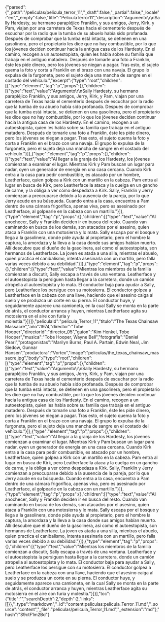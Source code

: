 {"parsed":{"_path":"/peliculas/pelicula_terror_11","_draft":false,"_partial":false,"_locale":"en","_empty":false,"title":"PeliculaTerror11","description":"Argumento\r\nSally Hardesty, su hermano parapléjico Franklin, y sus amigos, Jerry, Kirk, y Pam, viajan por una carretera de Texas hacia el cementerio después de escuchar por la radio que la tumba de su abuelo había sido profanada. Después de comprobar que la tumba está intacta, se detienen en una gasolinera, pero el propietario les dice que no hay combustible, por lo que los jóvenes deciden continuar hacia la antigua casa de los Hardesty. En el camino, recogen a un autoestopista, quien les habla sobre su familia que trabaja en el antiguo matadero. Después de tomarle una foto a Franklin, éste les pide dinero, pero los jóvenes se niegan a pagar. Tras esto, el sujeto quema la foto y corta a Franklin en el brazo con una navaja. El grupo lo expulsa de la furgoneta, pero el sujeto deja una mancha de sangre en el costado del vehículo.","excerpt":{"type":"root","children":[{"type":"element","tag":"p","props":{},"children":[{"type":"text","value":"Argumento\r\nSally Hardesty, su hermano parapléjico Franklin, y sus amigos, Jerry, Kirk, y Pam, viajan por una carretera de Texas hacia el cementerio después de escuchar por la radio que la tumba de su abuelo había sido profanada. Después de comprobar que la tumba está intacta, se detienen en una gasolinera, pero el propietario les dice que no hay combustible, por lo que los jóvenes deciden continuar hacia la antigua casa de los Hardesty. En el camino, recogen a un autoestopista, quien les habla sobre su familia que trabaja en el antiguo matadero. Después de tomarle una foto a Franklin, éste les pide dinero, pero los jóvenes se niegan a pagar. Tras esto, el sujeto quema la foto y corta a Franklin en el brazo con una navaja. El grupo lo expulsa de la furgoneta, pero el sujeto deja una mancha de sangre en el costado del vehículo."}]},{"type":"element","tag":"p","props":{},"children":[{"type":"text","value":"Al llegar a la granja de los Hardesty, los jóvenes comienzan a examinar el lugar. Mientras Kirk y Pam buscan un lugar para nadar, oyen un generador de energía en una casa cercana. Cuando Kirk entra a la casa para pedir combustible, es atacado por un hombre, Leatherface, quien golpea a Kirk con un martillo en la cabeza. Pam entra al lugar en busca de Kirk, pero Leatherface la ataca y la cuelga en un gancho de carne, y la obliga a ver cómo despedaza a Kirk. Sally, Franklin y Jerry comienzan a preocuparse debido a la ausencia de la pareja, por lo que Jerry acude en su búsqueda. Cuando entra a la casa, encuentra a Pam dentro de una cámara frigorífica, apenas viva, pero es asesinado por Leatherface, al golpearle en la cabeza con un martillo."}]},{"type":"element","tag":"p","props":{},"children":[{"type":"text","value":"Al anochecer, Sally y Franklin deciden ir en busca del resto. Cuando van caminando en busca de los demás, son atacados por el asesino, quien ataca a Franklin con una motosierra y lo mata. Sally escapa por el bosque y llega a la gasolinera, donde pide ayuda al propietario, pero el hombre la captura, la amordaza y la lleva a la casa donde sus amigos habían muerto. Allí descubre que el dueño de la gasolinera, así como el autoestopista, son hermanos de Leatherface. La joven es atada a una silla, mientras el abuelo, quien practica el canibalismo, intenta asesinarla con un martillo, pero falla varias veces debido a su debilidad."}]},{"type":"element","tag":"p","props":{},"children":[{"type":"text","value":"Mientras los miembros de la familia comienzan a discutir, Sally escapa a través de una ventana. Leatherface y el autoestopista la persiguen hasta llegar a la carretera, donde un camión atropella al autoestopista y lo mata. El conductor baja para ayudar a Sally, pero Leatherface los persigue con su motosierra. El conductor golpea a Leatherface en la cabeza con una llave, haciendo que el asesino caiga al suelo y se produzca un corte en su pierna. El conductor huye, y seguidamente aparece una camioneta, en la cual Sally se monta en la parte de atrás, el conductor arranca y huyen, mientras Leatherface agita su motosierra en el aire con furia y molestia."}]}]},"peliculaId":"pelicula_Terror_11","titulo":"The Texas Chainsaw Massacre","año":1974,"director":"Tobe Hooper","directorId":"director_05","guion":"Kim Henkel, Tobe Hooper","musica":"Tobe Hooper, Wayne Bell","fotografia":"Daniel Pearl","protagonistas":"Marilyn Burns, Paul A. Partain, Edwin Neal, Jim Siedow, Gunnar Hansen","productora":"Vortex","image":"peliculas/the_texas_chainsaw_massacre.jpg","body":{"type":"root","children":[{"type":"element","tag":"p","props":{},"children":[{"type":"text","value":"Argumento\r\nSally Hardesty, su hermano parapléjico Franklin, y sus amigos, Jerry, Kirk, y Pam, viajan por una carretera de Texas hacia el cementerio después de escuchar por la radio que la tumba de su abuelo había sido profanada. Después de comprobar que la tumba está intacta, se detienen en una gasolinera, pero el propietario les dice que no hay combustible, por lo que los jóvenes deciden continuar hacia la antigua casa de los Hardesty. En el camino, recogen a un autoestopista, quien les habla sobre su familia que trabaja en el antiguo matadero. Después de tomarle una foto a Franklin, éste les pide dinero, pero los jóvenes se niegan a pagar. Tras esto, el sujeto quema la foto y corta a Franklin en el brazo con una navaja. El grupo lo expulsa de la furgoneta, pero el sujeto deja una mancha de sangre en el costado del vehículo."}]},{"type":"element","tag":"p","props":{},"children":[{"type":"text","value":"Al llegar a la granja de los Hardesty, los jóvenes comienzan a examinar el lugar. Mientras Kirk y Pam buscan un lugar para nadar, oyen un generador de energía en una casa cercana. Cuando Kirk entra a la casa para pedir combustible, es atacado por un hombre, Leatherface, quien golpea a Kirk con un martillo en la cabeza. Pam entra al lugar en busca de Kirk, pero Leatherface la ataca y la cuelga en un gancho de carne, y la obliga a ver cómo despedaza a Kirk. Sally, Franklin y Jerry comienzan a preocuparse debido a la ausencia de la pareja, por lo que Jerry acude en su búsqueda. Cuando entra a la casa, encuentra a Pam dentro de una cámara frigorífica, apenas viva, pero es asesinado por Leatherface, al golpearle en la cabeza con un martillo."}]},{"type":"element","tag":"p","props":{},"children":[{"type":"text","value":"Al anochecer, Sally y Franklin deciden ir en busca del resto. Cuando van caminando en busca de los demás, son atacados por el asesino, quien ataca a Franklin con una motosierra y lo mata. Sally escapa por el bosque y llega a la gasolinera, donde pide ayuda al propietario, pero el hombre la captura, la amordaza y la lleva a la casa donde sus amigos habían muerto. Allí descubre que el dueño de la gasolinera, así como el autoestopista, son hermanos de Leatherface. La joven es atada a una silla, mientras el abuelo, quien practica el canibalismo, intenta asesinarla con un martillo, pero falla varias veces debido a su debilidad."}]},{"type":"element","tag":"p","props":{},"children":[{"type":"text","value":"Mientras los miembros de la familia comienzan a discutir, Sally escapa a través de una ventana. Leatherface y el autoestopista la persiguen hasta llegar a la carretera, donde un camión atropella al autoestopista y lo mata. El conductor baja para ayudar a Sally, pero Leatherface los persigue con su motosierra. El conductor golpea a Leatherface en la cabeza con una llave, haciendo que el asesino caiga al suelo y se produzca un corte en su pierna. El conductor huye, y seguidamente aparece una camioneta, en la cual Sally se monta en la parte de atrás, el conductor arranca y huyen, mientras Leatherface agita su motosierra en el aire con furia y molestia."}]}],"toc":{"title":"","searchDepth":2,"depth":2,"links":[]}},"_type":"markdown","_id":"content:peliculas:pelicula_Terror_11.md","_source":"content","_file":"peliculas/pelicula_Terror_11.md","_extension":"md"},"hash":"S9ctF1m2Bd"}